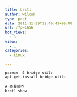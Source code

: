 ```yaml
---
title: brctl
author: wiloon
type: post
date: 2011-11-29T13:40:43+00:00
url: /?p=1656
bot_views:
  - 3
views:
  - 1
categories:
  - Linux

---
```

<pre><code class="language-bash line-numbers">pacman -S bridge-utils
apt-get install bridge-utils

# 查看网桥
brctl show
</code></pre>